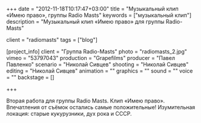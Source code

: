 +++
date = "2012-11-18T10:17:47+03:00"
title = "Музыкальный клип «Имею право», группы Radio Masts"
keywords = ["музыкальный клип"]
description = "Музыкальный клип «Имею право» для группы Radio-Masts"

client = "radiomasts"
tags = ["blog"]

[project_info]
    client = "Группа Radio-Masts"
    photo = "radiomasts_2.jpg"
    vimeo = "53797043"
    production = "Grapefilms"
    producer = "Павел Павленко"
    scenario = "Николай Сивцев"
    shooting = "Николай Сивцев"
    editing = "Николай Сивцев"
    animation = ""
    graphics = ""
    sound = ""
    voice = ""
    backstage = []

+++

Вторая работа для группы Radio Masts. Клип &laquo;Имею право&raquo;. Впечатления от&nbsp;съёмок остались самые положительные! Изумительная локация: старые кукурузники, дух рока и&nbsp;СССР.